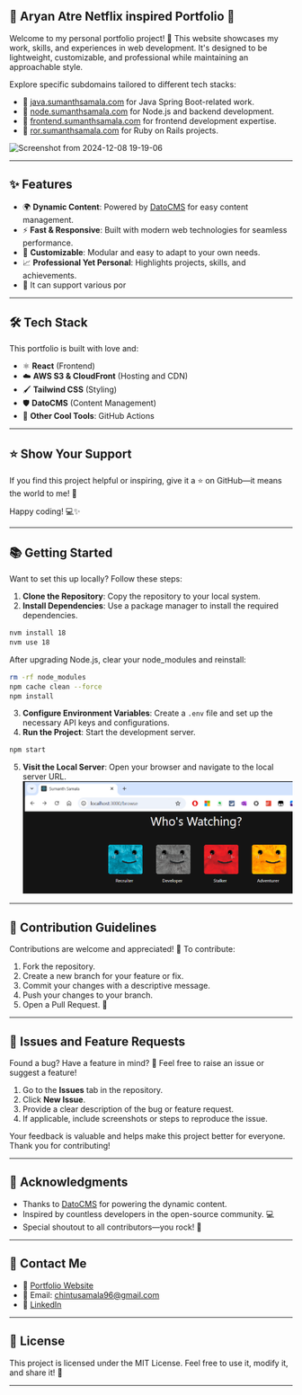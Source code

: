 ## 🌟 Aryan Atre Netflix inspired Portfolio 🌟 

Welcome to my personal portfolio project! 🚀 This website showcases my work, skills, and experiences in web development. It's designed to be lightweight, customizable, and professional while maintaining an approachable style.

Explore specific subdomains tailored to different tech stacks:

- 🌟 [java.sumanthsamala.com](https://java.sumanthsamala.com/) for Java Spring Boot-related work.
- 🌟 [node.sumanthsamala.com](https://node.sumanthsamala.com/) for Node.js and backend development.
- 🌟 [frontend.sumanthsamala.com](https://frontend.sumanthsamala.com/) for frontend development expertise.
- 🌟 [ror.sumanthsamala.com](https://ror.sumanthsamala.com/) for Ruby on Rails projects.

![Screenshot from 2024-12-08 19-19-06](https://github.com/user-attachments/assets/f8220485-16ec-48cf-8cb2-7853540c5724)

---

## ✨ Features

- 🌍 **Dynamic Content**: Powered by [DatoCMS](https://www.datocms.com) for easy content management.
- ⚡ **Fast & Responsive**: Built with modern web technologies for seamless performance.
- 🎨 **Customizable**: Modular and easy to adapt to your own needs.
- 📈 **Professional Yet Personal**: Highlights projects, skills, and achievements.
- 🎨 It can support various por

---

## 🛠️ Tech Stack

This portfolio is built with love and:

- ⚛️ **React** (Frontend)
- ☁️ **AWS S3 & CloudFront** (Hosting and CDN)
- 🖌️ **Tailwind CSS** (Styling)
- 🛡️ **DatoCMS** (Content Management)
- 🧩 **Other Cool Tools**: GitHub Actions

---

## ⭐ Show Your Support

If you find this project helpful or inspiring, give it a ⭐ on GitHub—it means the world to me! 🌟

Happy coding! 💻✨

---

## 📚 Getting Started

Want to set this up locally? Follow these steps:

1. **Clone the Repository**: Copy the repository to your local system.
2. **Install Dependencies**: Use a package manager to install the required dependencies.

```bash
nvm install 18
nvm use 18
```

After upgrading Node.js, clear your node_modules and reinstall:

```bash
rm -rf node_modules
npm cache clean --force
npm install
```

3. **Configure Environment Variables**: Create a `.env` file and set up the necessary API keys and configurations.
4. **Run the Project**: Start the development server.

```bash
npm start
```

5. **Visit the Local Server**: Open your browser and navigate to the local server URL.
   ![alt text](image.png)

---

## 🤝 Contribution Guidelines

Contributions are welcome and appreciated! 🥳 To contribute:

1. Fork the repository.
2. Create a new branch for your feature or fix.
3. Commit your changes with a descriptive message.
4. Push your changes to your branch.
5. Open a Pull Request. 🎉

---

## 🐛 Issues and Feature Requests

Found a bug? Have a feature in mind? 🤔 Feel free to raise an issue or suggest a feature!

1. Go to the **Issues** tab in the repository.
2. Click **New Issue**.
3. Provide a clear description of the bug or feature request.
4. If applicable, include screenshots or steps to reproduce the issue.

Your feedback is valuable and helps make this project better for everyone. Thank you for contributing!

---

## 🌟 Acknowledgments

- Thanks to [DatoCMS](https://www.datocms.com) for powering the dynamic content.
- Inspired by countless developers in the open-source community. 💻
- Special shoutout to all contributors—you rock! 🤘

---

## 📧 Contact Me

- 💼 [Portfolio Website](https://sumanthsamala.com)
- 📧 Email: [chintusamala96@gmail.com](mailto:atrearyan@gmail.com)
- 🔗 [LinkedIn](https://www.linkedin.com/in/aryan-atre)

---

## 📜 License

This project is licensed under the MIT License. Feel free to use it, modify it, and share it! 🌈

---
